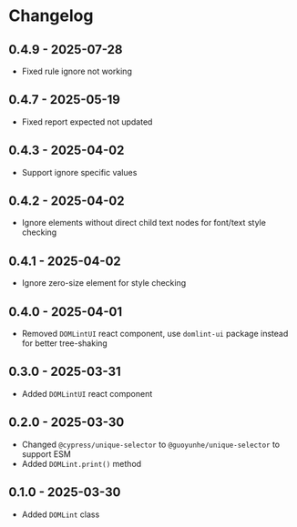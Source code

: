 # Changelog

## 0.4.9 - 2025-07-28

- Fixed rule ignore not working

## 0.4.7 - 2025-05-19

- Fixed report expected not updated

## 0.4.3 - 2025-04-02

- Support ignore specific values

## 0.4.2 - 2025-04-02

- Ignore elements without direct child text nodes for font/text style checking

## 0.4.1 - 2025-04-02

- Ignore zero-size element for style checking

## 0.4.0 - 2025-04-01

- Removed `DOMLintUI` react component, use `domlint-ui` package instead for better tree-shaking

## 0.3.0 - 2025-03-31

- Added `DOMLintUI` react component

## 0.2.0 - 2025-03-30

- Changed `@cypress/unique-selector` to `@guoyunhe/unique-selector` to support ESM
- Added `DOMLint.print()` method

## 0.1.0 - 2025-03-30

- Added `DOMLint` class
